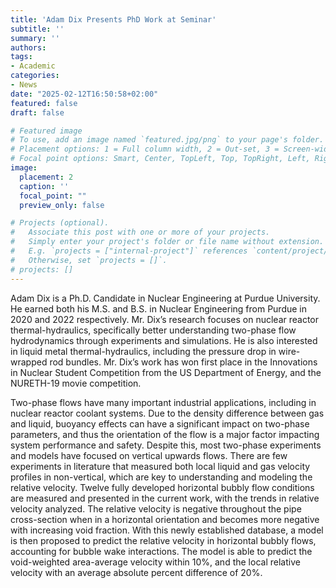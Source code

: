 ```yaml
---
title: 'Adam Dix Presents PhD Work at Seminar'
subtitle: ''
summary: ''
authors:
tags:
- Academic
categories:
- News
date: "2025-02-12T16:50:58+02:00"
featured: false
draft: false

# Featured image
# To use, add an image named `featured.jpg/png` to your page's folder.
# Placement options: 1 = Full column width, 2 = Out-set, 3 = Screen-width
# Focal point options: Smart, Center, TopLeft, Top, TopRight, Left, Right, BottomLeft, Bottom, BottomRight
image:
  placement: 2
  caption: ''
  focal_point: ""
  preview_only: false

# Projects (optional).
#   Associate this post with one or more of your projects.
#   Simply enter your project's folder or file name without extension.
#   E.g. `projects = ["internal-project"]` references `content/project/deep-learning/index.md`.
#   Otherwise, set `projects = []`.
# projects: []
---
```


Adam Dix is a Ph.D. Candidate in Nuclear Engineering at Purdue University. He earned both his M.S. and B.S. in Nuclear Engineering from Purdue in 2020 and 2022 respectively. Mr. Dix’s research focuses on nuclear reactor thermal-hydraulics, specifically better understanding two-phase flow hydrodynamics through experiments and simulations. He is also interested in liquid metal thermal-hydraulics, including the pressure drop in wire-wrapped rod bundles. Mr. Dix’s work has won first place in the Innovations in Nuclear Student Competition from the US Department of Energy, and the NURETH-19 movie competition.

Two-phase flows have many important industrial applications, including in nuclear reactor coolant systems. Due to the density difference between gas and liquid, buoyancy effects can have a significant impact on two-phase parameters, and thus the orientation of the flow is a major factor impacting system performance and safety. Despite this, most two-phase experiments and models have focused on vertical upwards flows. There are few experiments in literature that measured both local liquid and gas velocity profiles in non-vertical, which are key to understanding and modeling the relative velocity. Twelve fully developed horizontal bubbly flow conditions are measured and presented in the current work, with the trends in relative velocity analyzed. The relative velocity is negative throughout the pipe cross-section when in a horizontal orientation and becomes more negative with increasing void fraction. With this newly established database, a model is then proposed to predict the relative velocity in horizontal bubbly flows, accounting for bubble wake interactions. The model is able to predict the void-weighted area-average velocity within 10%, and the local relative velocity with an average absolute percent difference of 20%.
